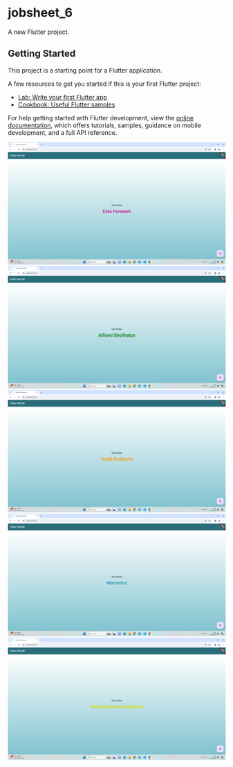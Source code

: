 # jobsheet_6

A new Flutter project.

## Getting Started

This project is a starting point for a Flutter application.

A few resources to get you started if this is your first Flutter project:

- [Lab: Write your first Flutter app](https://docs.flutter.dev/get-started/codelab)
- [Cookbook: Useful Flutter samples](https://docs.flutter.dev/cookbook)

For help getting started with Flutter development, view the
[online documentation](https://docs.flutter.dev/), which offers tutorials,
samples, guidance on mobile development, and a full API reference.

![Hasil Ketika di Run 1](assets/1.png)
![Hasil Ketika di Run 2](assets/2.png)
![Hasil Ketika di Run 3](assets/3.png)
![Hasil Ketika di Run 4](assets/4.png)
![Hasil Ketika di Run 5](assets/5.png)